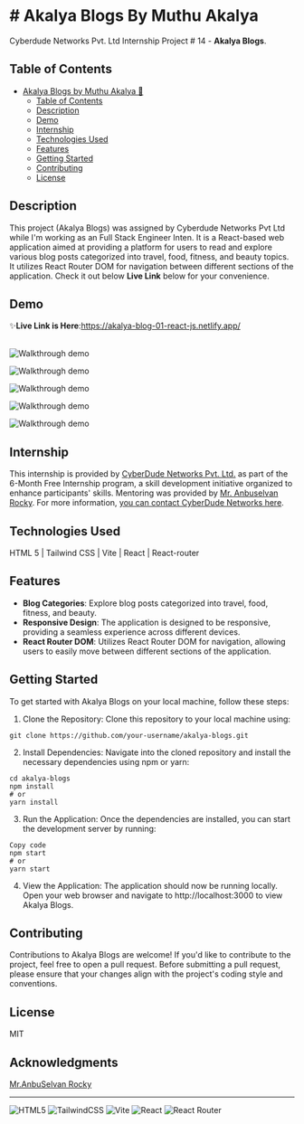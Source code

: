 # # Akalya Blogs By Muthu Akalya 

Cyberdude Networks Pvt. Ltd Internship Project # 14 - **Akalya Blogs**.

## Table of Contents
- [Akalya Blogs by Muthu Akalya 🚀](#Akalya-Blogs-by-Muthu-Akalya)
  - [Table of Contents](#table-of-contents)
  - [Description](#description)
  - [Demo](#demo)
  - [Internship](#internship)
  - [Technologies Used](#technologies-used)
  - [Features](#features)
  - [Getting Started](#getting-started)
  - [Contributing](#contributing)
  - [License](#license)

## Description

This project (Akalya Blogs) was assigned by Cyberdude Networks Pvt Ltd while I'm working as an Full Stack Engineer Inten. It is a React-based web application aimed at providing a platform for users to read and explore various blog posts categorized into travel, food, fitness, and beauty topics. It utilizes React Router DOM for navigation between different sections of the application. Check it out below **Live Link** below for your convenience. 
## Demo

✨**Live Link is Here**:https://akalya-blog-01-react-js.netlify.app/
<br>
<br>

![Walkthrough demo](./public/images/homepage.jpeg)


![Walkthrough demo](./public/images/blogspage.jpeg)

![Walkthrough demo](./public/images/travelPage.jpeg)

![Walkthrough demo](./public/images/foodspage.jpeg)

![Walkthrough demo](./public/images/fitnesspage.jpeg)

## Internship

This internship is provided by [CyberDude Networks Pvt. Ltd.](https://youtube.com/cyberdudenetworks) as part of the 6-Month Free Internship program, a skill development initiative organized to enhance participants' skills. Mentoring was provided by [Mr. Anbuselvan Rocky](https://instagram.com/anbuselvanrocky). For more information, [you can contact CyberDude Networks here](https://cyberdudenetworks.com).

## Technologies Used

HTML 5 | Tailwind CSS | Vite | React | React-router 

## Features

- **Blog Categories**: Explore blog posts categorized into travel, food, fitness, and beauty.
- **Responsive Design**: The application is designed to be responsive, providing a seamless experience across different devices.
- **React Router DOM**: Utilizes React Router DOM for navigation, allowing users to easily move between different sections of the application.

## Getting Started
To get started with Akalya Blogs on your local machine, follow these steps:

1) Clone the Repository: Clone this repository to your local machine using:

```
git clone https://github.com/your-username/akalya-blogs.git
```

2) Install Dependencies: Navigate into the cloned repository and install the necessary dependencies using npm or yarn:


```
cd akalya-blogs
npm install
# or
yarn install
```

3) Run the Application: Once the dependencies are installed, you can start the development server by running:


```
Copy code
npm start
# or
yarn start
```

4) View the Application: The application should now be running locally. Open your web browser and navigate to http://localhost:3000 to view Akalya Blogs.


## Contributing

Contributions to Akalya Blogs are welcome! If you'd like to contribute to the project, feel free to open a pull request. Before submitting a pull request, please ensure that your changes align with the project's coding style and conventions. 

## License

MIT

## Acknowledgments

[Mr.AnbuSelvan Rocky](https://github.com/anburocky3)




---


![HTML5](https://img.shields.io/badge/html5-%23E34F26.svg?style=for-the-badge&logo=html5&logoColor=white) ![TailwindCSS](https://img.shields.io/badge/tailwindcss-%2338B2AC.svg?style=for-the-badge&logo=tailwind-css&logoColor=white) ![Vite](https://img.shields.io/badge/vite-%23646CFF.svg?style=for-the-badge&logo=vite&logoColor=white) ![React](https://shields.io/badge/react-black?logo=react&style=for-the-badge) ![React Router](https://img.shields.io/badge/-React%20Router-CA4245?logo=react-router) 